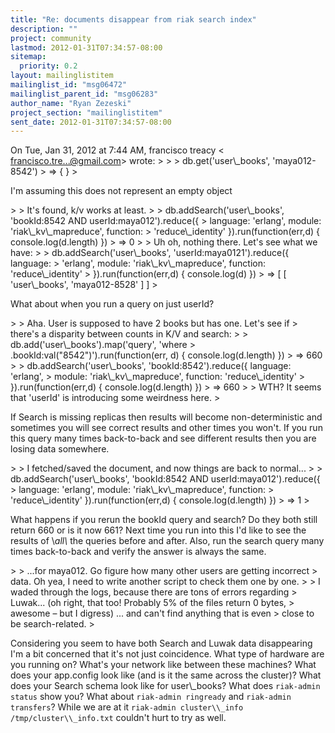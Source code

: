 ```yaml
---
title: "Re: documents disappear from riak search index"
description: ""
project: community
lastmod: 2012-01-31T07:34:57-08:00
sitemap:
  priority: 0.2
layout: mailinglistitem
mailinglist_id: "msg06472"
mailinglist_parent_id: "msg06283"
author_name: "Ryan Zezeski"
project_section: "mailinglistitem"
sent_date: 2012-01-31T07:34:57-08:00
---
```



On Tue, Jan 31, 2012 at 7:44 AM, francisco treacy &lt;
francisco.tre...@gmail.com&gt; wrote:
&gt;
&gt;
&gt; db.get('user\\_books', 'maya012-8542')
&gt; =&gt; { }
&gt;

I'm assuming this does not represent an empty object


&gt;
&gt; It's found, k/v works at least.
&gt;
&gt; db.addSearch('user\\_books', 'bookId:8542 AND userId:maya012').reduce({
&gt; language: 'erlang', module: 'riak\\_kv\\_mapreduce', function:
&gt; 'reduce\\_identity' }).run(function(err,d) { console.log(d.length) })
&gt; =&gt; 0
&gt;
&gt; Uh oh, nothing there. Let's see what we have:
&gt;
&gt; db.addSearch('user\\_books', 'userId:maya0121').reduce({ language:
&gt; 'erlang', module: 'riak\\_kv\\_mapreduce', function: 'reduce\\_identity'
&gt; }).run(function(err,d) { console.log(d) })
&gt; =&gt; [ [ 'user\\_books', 'maya012-8528' ] ]
&gt;

What about when you run a query on just userId?


&gt;
&gt; Aha. User is supposed to have 2 books but has one. Let's see if
&gt; there's a disparity between counts in K/V and search:
&gt;
&gt; db.add('user\\_books').map('query', 'where
&gt; .bookId:val("8542")').run(function(err, d) { console.log(d.length) })
&gt; =&gt; 660
&gt;
&gt; db.addSearch('user\\_books', 'bookId:8542').reduce({ language: 'erlang',
&gt; module: 'riak\\_kv\\_mapreduce', function: 'reduce\\_identity'
&gt; }).run(function(err,d) { console.log(d.length) })
&gt; =&gt; 660
&gt;
&gt; WTH? It seems that 'userId' is introducing some weirdness here.
&gt;

If Search is missing replicas then results will become non-deterministic
and sometimes you will see correct results and other times you won't. If
you run this query many times back-to-back and see different results then
you are losing data somewhere.


&gt;
&gt; I fetched/saved the document, and now things are back to normal...
&gt;
&gt; db.addSearch('user\\_books', 'bookId:8542 AND userId:maya012').reduce({
&gt; language: 'erlang', module: 'riak\\_kv\\_mapreduce', function:
&gt; 'reduce\\_identity' }).run(function(err,d) { console.log(d.length) })
&gt; =&gt; 1
&gt;

What happens if you rerun the bookId query and search? Do they both still
return 660 or is it now 661? Next time you run into this I'd like to see
the results of \\_all\\_ the queries before and after. Also, run the search
query many times back-to-back and verify the answer is always the same.

&gt;
&gt; ...for maya012. Go figure how many other users are getting incorrect
&gt; data. Oh yea, I need to write another script to check them one by one.
&gt;
&gt; I waded through the logs, because there are tons of errors regarding
&gt; Luwak... (oh right, that too! Probably 5% of the files return 0 bytes,
&gt; awesome – but I digress) ... and can't find anything that is even
&gt; close to be search-related.
&gt;

Considering you seem to have both Search and Luwak data disappearing I'm a
bit concerned that it's not just coincidence. What type of hardware are
you running on? What's your network like between these machines? What
does your app.config look like (and is it the same across the cluster)?
 What does your Search schema look like for user\\_books? What does
`riak-admin status` show you? What about `riak-admin ringready` and
`riak-admin transfers`? While we are at it `riak-admin cluster\\_info
/tmp/cluster\\_info.txt` couldn't hurt to try as well.
